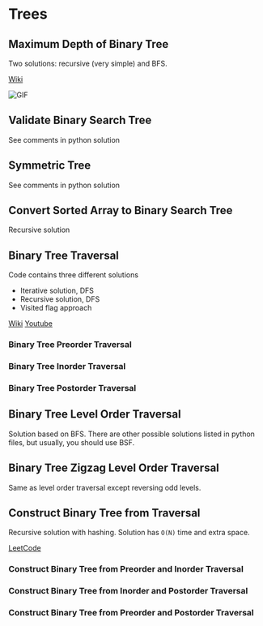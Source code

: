 # Trees

## Maximum Depth of Binary Tree

Two solutions: recursive (very simple) and BFS.

[Wiki](https://en.wikipedia.org/wiki/Breadth-first_search)

![GIF](https://upload.wikimedia.org/wikipedia/commons/4/46/Animated_BFS.gif)

## Validate Binary Search Tree

See comments in python solution

## Symmetric Tree

See comments in python solution

## Convert Sorted Array to Binary Search Tree

Recursive solution

## Binary Tree Traversal

Code contains three different solutions

- Iterative solution, DFS
- Recursive solution, DFS
- Visited flag approach

[Wiki](https://en.wikipedia.org/wiki/Tree_traversal)
[Youtube](https://youtu.be/BHB0B1jFKQc)

### Binary Tree Preorder Traversal

### Binary Tree Inorder Traversal

### Binary Tree Postorder Traversal

## Binary Tree Level Order Traversal

Solution based on BFS. There are other possible solutions listed in python files, but usually, you should use BSF.

## Binary Tree Zigzag Level Order Traversal

Same as level order traversal except reversing odd levels.

## Construct Binary Tree from Traversal

Recursive solution with hashing. Solution has `O(N)` time and extra space.

[LeetCode](<https://leetcode.com/problems/construct-binary-tree-from-inorder-and-postorder-traversal/discuss/758662/Python-O(n)-recursion-explained-with-diagram>)

### Construct Binary Tree from Preorder and Inorder Traversal

### Construct Binary Tree from Inorder and Postorder Traversal

### Construct Binary Tree from Preorder and Postorder Traversal
